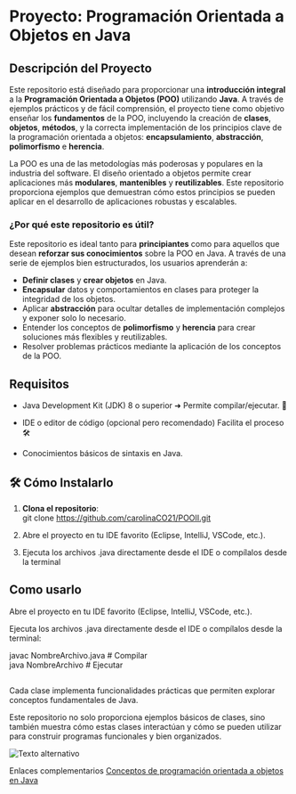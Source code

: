 # Proyecto: **Programación Orientada a Objetos en Java**

## Descripción del Proyecto

Este repositorio está diseñado para proporcionar una **introducción integral** a la **Programación Orientada a Objetos (POO)** utilizando **Java**. A través de ejemplos prácticos y de fácil comprensión, el proyecto tiene como objetivo enseñar los **fundamentos** de la POO, incluyendo la creación de **clases**, **objetos**, **métodos**, y la correcta implementación de los principios clave de la programación orientada a objetos: **encapsulamiento**, **abstracción**, **polimorfismo** e **herencia**.

La POO es una de las metodologías más poderosas y populares en la industria del software. El diseño orientado a objetos permite crear aplicaciones más **modulares**, **mantenibles** y **reutilizables**. Este repositorio proporciona ejemplos que demuestran cómo estos principios se pueden aplicar en el desarrollo de aplicaciones robustas y escalables.

### ¿Por qué este repositorio es útil?

Este repositorio es ideal tanto para **principiantes** como para aquellos que desean **reforzar sus conocimientos** sobre la POO en Java. A través de una serie de ejemplos bien estructurados, los usuarios aprenderán a:
- **Definir clases** y **crear objetos** en Java.
- **Encapsular** datos y comportamientos en clases para proteger la integridad de los objetos.
- Aplicar **abstracción** para ocultar detalles de implementación complejos y exponer solo lo necesario.
- Entender los conceptos de **polimorfismo** y **herencia** para crear soluciones más flexibles y reutilizables.
- Resolver problemas prácticos mediante la aplicación de los conceptos de la POO.

## Requisitos
- Java Development Kit (JDK) 8 o superior ➜ Permite compilar/ejecutar. 🔧

- IDE o editor de código (opcional pero recomendado) Facilita el proceso  🛠️

- Conocimientos básicos de sintaxis en Java.

## 🛠️ Cómo Instalarlo  
1. **Clona el repositorio**:  
   git clone https://github.com/carolinaCO21/POOII.git

2. Abre el proyecto en tu IDE favorito (Eclipse, IntelliJ, VSCode, etc.).

3. Ejecuta los archivos .java directamente desde el IDE o compílalos desde la terminal

## Como usarlo
Abre el proyecto en tu IDE favorito (Eclipse, IntelliJ, VSCode, etc.).

Ejecuta los archivos .java directamente desde el IDE o compílalos desde la terminal:

javac NombreArchivo.java  # Compilar  
java NombreArchivo        # Ejecutar  

## 
Cada clase implementa funcionalidades prácticas que permiten explorar conceptos fundamentales de Java.

Este repositorio no solo proporciona ejemplos básicos de clases, sino también muestra cómo estas clases interactúan y cómo se pueden utilizar para construir programas funcionales y bien organizados.

![Texto alternativo](https://www.manualweb.net/img/logos/java.png)

Enlaces complementarios
[Conceptos de programación orientada a objetos en Java](https://codegym.cc/es/groups/posts/es.76.conceptos-de-programacion-orientada-a-objetos-en-java)


